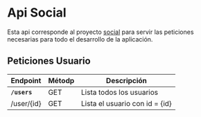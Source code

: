 # Api Social

Esta api corresponde al proyecto [social](https://github.com/aochoa017/social "Repositorio Social")
para servir las peticiones necesarias para todo el desarrollo de la aplicación.

## Peticiones Usuario

Endpoint | Métodp | Descripción
--- | --- | ---
**`/users`** | GET | Lista todos los usuarios
/user/{id} | GET | Lista el usuario con id = {id}
